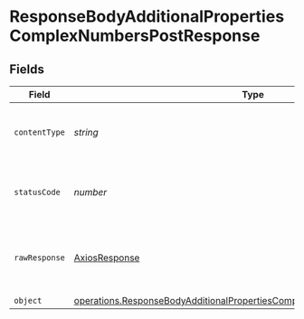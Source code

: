 # ResponseBodyAdditionalPropertiesComplexNumbersPostResponse


## Fields

| Field                                                                                                                                                                  | Type                                                                                                                                                                   | Required                                                                                                                                                               | Description                                                                                                                                                            |
| ---------------------------------------------------------------------------------------------------------------------------------------------------------------------- | ---------------------------------------------------------------------------------------------------------------------------------------------------------------------- | ---------------------------------------------------------------------------------------------------------------------------------------------------------------------- | ---------------------------------------------------------------------------------------------------------------------------------------------------------------------- |
| `contentType`                                                                                                                                                          | *string*                                                                                                                                                               | :heavy_check_mark:                                                                                                                                                     | HTTP response content type for this operation                                                                                                                          |
| `statusCode`                                                                                                                                                           | *number*                                                                                                                                                               | :heavy_check_mark:                                                                                                                                                     | HTTP response status code for this operation                                                                                                                           |
| `rawResponse`                                                                                                                                                          | [AxiosResponse](https://axios-http.com/docs/res_schema)                                                                                                                | :heavy_minus_sign:                                                                                                                                                     | Raw HTTP response; suitable for custom response parsing                                                                                                                |
| `object`                                                                                                                                                               | [operations.ResponseBodyAdditionalPropertiesComplexNumbersPostResponseBody](../../models/operations/responsebodyadditionalpropertiescomplexnumberspostresponsebody.md) | :heavy_minus_sign:                                                                                                                                                     | OK                                                                                                                                                                     |